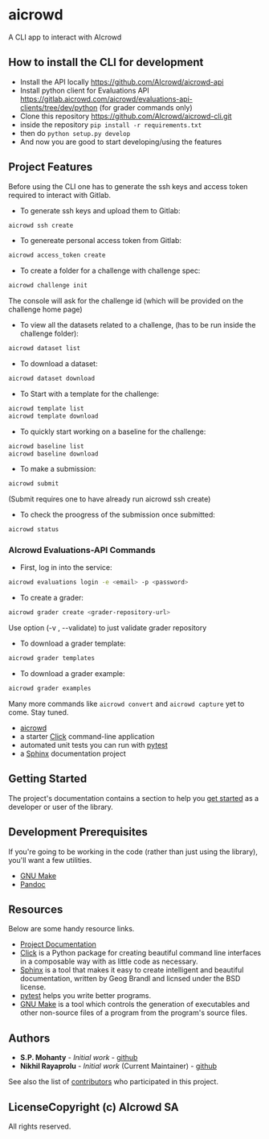 
# aicrowd

A CLI app to interact with AIcrowd 

## How to install the CLI for development

 - Install the API locally https://github.com/AIcrowd/aicrowd-api
 - Install python client for Evaluations API https://gitlab.aicrowd.com/aicrowd/evaluations-api-clients/tree/dev/python (for grader commands only)
 - Clone this repository  https://github.com/AIcrowd/aicrowd-cli.git
 - inside the repository `pip install -r requirements.txt`
 - then do `python setup.py develop`
 - And now you are good to start developing/using the features


## Project Features
Before using the CLI one has to generate the ssh keys and access token required to interact with Gitlab.

- To generate ssh keys and upload them to Gitlab:
```bash
aicrowd ssh create
```

- To genereate personal access token from Gitlab:
```bash
aicrowd access_token create
```

- To create a folder for a challenge with challenge spec:
```bash
aicrowd challenge init
```
The console will ask for the challenge id (which will be provided on the challenge home page)

- To view all the datasets related to a challenge, (has to be run inside the challenge folder):
```bash
aicrowd dataset list
```

- To download a dataset:
```bash
aicrowd dataset download
```

- To Start with a template for the challenge:
```bash
aicrowd template list
aicrowd template download
```

- To quickly start working on a baseline for the challenge:
```bash
aicrowd baseline list
aicrowd baseline download
```

- To make a submission:
```bash
aicrowd submit
```
(Submit requires one to have already run aicrowd ssh create)

- To check the proogress of the submission once submitted: 
```bash
aicrowd status
```

### AIcrowd Evaluations-API Commands

- First, log in into the service:

```bash
aicrowd evaluations login -e <email> -p <password>
```

- To create a grader:
```bash
aicrowd grader create <grader-repository-url>
```
Use option (-v , --validate) to just validate grader repository

- To download a grader template:
```bash
aicrowd grader templates
```

- To download a grader example:
```bash
aicrowd grader examples
```

Many more commands like `aicrowd convert` and `aicrowd capture` yet to come. Stay tuned.

* [aicrowd](http://aicrowd-cli.readthedocs.io/)
* a starter [Click](http://click.pocoo.org/5/) command-line application
* automated unit tests you can run with [pytest](https://docs.pytest.org/en/latest/)
* a [Sphinx](http://www.sphinx-doc.org/en/master/) documentation project

## Getting Started

The project's documentation contains a section to help you
[get started](https://aicrowd-cli.readthedocs.io/en/latest/getting_started.html) as a developer or
user of the library.

## Development Prerequisites

If you're going to be working in the code (rather than just using the library), you'll want a few utilities.

* [GNU Make](https://www.gnu.org/software/make/)
* [Pandoc](https://pandoc.org/)

## Resources

Below are some handy resource links.

* [Project Documentation](http://aicrowd-cli.readthedocs.io/)
* [Click](http://click.pocoo.org/5/) is a Python package for creating beautiful command line interfaces in a composable way with as little code as necessary.
* [Sphinx](http://www.sphinx-doc.org/en/master/) is a tool that makes it easy to create intelligent and beautiful documentation, written by Geog Brandl and licnsed under the BSD license.
* [pytest](https://docs.pytest.org/en/latest/) helps you write better programs.
* [GNU Make](https://www.gnu.org/software/make/) is a tool which controls the generation of executables and other non-source files of a program from the program's source files.


## Authors

* **S.P. Mohanty** - *Initial work* - [github](https://github.com/spMohanty)
* **Nikhil Rayaprolu** - *Initial work* (Current Maintainer) - [github](https://github.com/nikhilrayaprolu)   

See also the list of [contributors](https://github.com/spMohanty/aicrowd/contributors) who participated in this project.

## LicenseCopyright (c) AIcrowd SA

All rights reserved.
